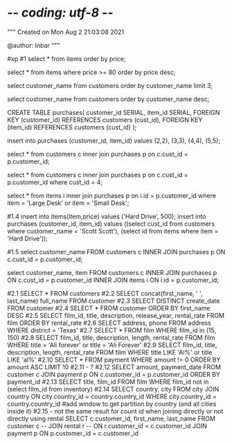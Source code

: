 # -*- coding: utf-8 -*-
"""
Created on Mon Aug  2 21:03:08 2021

@author: Inbar
"""

#xp
#1
select * from items
order by price;

select * from items
where price >= 80
order by price desc;

select customer_name from customers
order by customer_name 
limit 3;

select customer_name from customers
order by customer_name desc;

 CREATE TABLE purchases(
 customer_id SERIAL,
 item_id SERIAL,
 FOREIGN KEY (customer_id) REFERENCES customers (cust_id),
 FOREIGN KEY (item_id) REFERENCES customers (cust_id)
);

insert into purchases (customer_id, item_id) values
(2,2), (3,3), (4,4), (5,5);

select * from customers c
inner join purchases p
on c.cust_id = p.customer_id;

select * from customers c
inner join purchases p
on c.cust_id = p.customer_id
where cust_id = 4;

select * from items i
inner join purchases p
on i.id = p.customer_id
where item = 'Large Desk' or item = 'Small Desk';

#1.4
insert into items(item,price) values ('Hard Drive', 500);
insert into purchases (customer_id, item_id) 
values ((select cust_id from customers where customer_name = 'Scott Scott'),
	   (select id from items where item = 'Hard Drive'));

#1.5
select customer_name FROM customers c
INNER JOIN purchases p 
ON c.cust_id = p.customer_id;

select customer_name, item FROM customers c
INNER JOIN purchases p 
ON c.cust_id = p.customer_id
INNER JOIN items i 
ON i.id = p.customer_id;

#2.1
SELECT *
FROM customers
#2.2
SELECT concat(first_name, ' ', last_name) full_name
FROM customer
#2.3
SELECT DISTINCT create_date
FROM customer
#2.4
SELECT *
FROM customer 
ORDER BY first_name DESC
#2.5
SELECT film_id, title, description, release_year, rental_rate
FROM film 
ORDER BY rental_rate
#2.6
SELECT address, phone
FROM address
WHERE district = 'Texas'
#2.7
SELECT *
FROM film
WHERE film_id in (15, 150)
#2.8
SELECT film_id, title, description, length, rental_rate
FROM film
WHERE title = 'Ali forever' or title = 'Ali Forever'
#2.9
SELECT film_id, title, description, length, rental_rate
FROM film
WHERE title LIKE 'Al%' or title LIKE 'al%'
#2.10
SELECT *
FROM payment
WHERE amount != 0
ORDER BY amount ASC
LIMIT 10
#2.11 - ?
#2.12
SELECT amount, payment_date
FROM customer c
JOIN payment p
ON c.customer_id = p.customer_id
ORDER BY payment_id
#2.13
SELECT title, film_id 
FROM film 
WHERE film_id not in (select film_id from inventory)
#2.14
SELECT country, city
FROM city
JOIN country
ON city.country_id = country.country_id
WHERE city.country_id = country.country_id
#add window to get partition by country (and all cities inside it)
#2.15 - not the same result for count id when joining directly or not directly using rental
SELECT c.customer_id, first_name, last_name
FROM customer c
-- JOIN rental r
-- ON r.customer_id = c.customer_id
JOIN payment p
ON p.customer_id = c.customer_id
